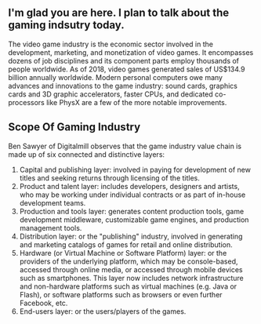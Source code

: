 

## I'm glad you are here. I plan to talk about the gaming indsutry today.

The video game industry is the economic sector involved in the development, marketing, and monetization of video games. 
It encompasses dozens of job disciplines and its component parts employ thousands of people worldwide. As of 2018, video
games generated sales of US$134.9 billion annually worldwide. Modern personal computers owe many advances and innovations 
to the game industry: sound cards, graphics cards and 3D graphic accelerators, faster CPUs, and dedicated co-processors 
like PhysX are a few of the more notable improvements.

## Scope Of Gaming Industry
Ben Sawyer of Digitalmill observes that the game industry value chain is made up of six connected and distinctive layers:

1. Capital and publishing layer: involved in paying for development of new titles and seeking returns through licensing of the titles.
2. Product and talent layer: includes developers, designers and artists, who may be working under individual contracts or as part of in-house development teams.
3. Production and tools layer: generates content production tools, game development middleware, customizable game engines, and production management tools.
4. Distribution layer: or the "publishing" industry, involved in generating and marketing catalogs of games for retail and online distribution.
5. Hardware (or Virtual Machine or Software Platform) layer: or the providers of the underlying platform, which may be console-based, accessed through online media, or accessed through mobile devices such as smartphones. This layer now includes network infrastructure and non-hardware platforms such as virtual machines (e.g. Java or Flash), or software platforms such as browsers or even further Facebook, etc.
6. End-users layer: or the users/players of the games.
